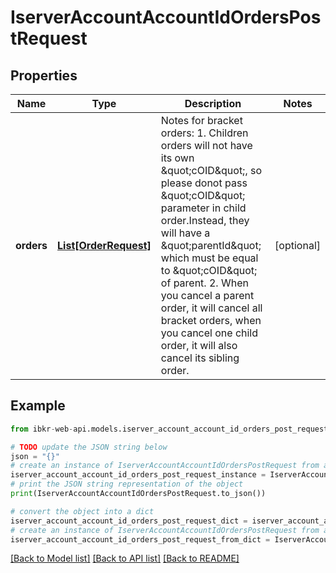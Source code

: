 # IserverAccountAccountIdOrdersPostRequest


## Properties

Name | Type | Description | Notes
------------ | ------------- | ------------- | -------------
**orders** | [**List[OrderRequest]**](OrderRequest.md) | Notes for bracket orders: 1. Children orders will not have its own \&quot;cOID\&quot;, so please donot pass \&quot;cOID\&quot; parameter in child order.Instead, they will have a \&quot;parentId\&quot; which must be equal to \&quot;cOID\&quot; of parent. 2. When you cancel a parent order, it will cancel all bracket orders, when you cancel one child order, it will also cancel its sibling order.  | [optional] 

## Example

```python
from ibkr-web-api.models.iserver_account_account_id_orders_post_request import IserverAccountAccountIdOrdersPostRequest

# TODO update the JSON string below
json = "{}"
# create an instance of IserverAccountAccountIdOrdersPostRequest from a JSON string
iserver_account_account_id_orders_post_request_instance = IserverAccountAccountIdOrdersPostRequest.from_json(json)
# print the JSON string representation of the object
print(IserverAccountAccountIdOrdersPostRequest.to_json())

# convert the object into a dict
iserver_account_account_id_orders_post_request_dict = iserver_account_account_id_orders_post_request_instance.to_dict()
# create an instance of IserverAccountAccountIdOrdersPostRequest from a dict
iserver_account_account_id_orders_post_request_from_dict = IserverAccountAccountIdOrdersPostRequest.from_dict(iserver_account_account_id_orders_post_request_dict)
```
[[Back to Model list]](../README.md#documentation-for-models) [[Back to API list]](../README.md#documentation-for-api-endpoints) [[Back to README]](../README.md)


